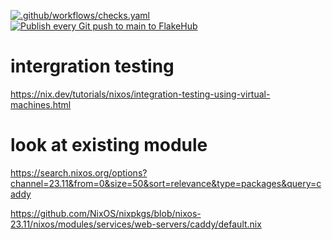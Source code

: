 
[![.github/workflows/checks.yaml](https://github.com/JeremiahSecrist/Nixos-testing-demo/actions/workflows/checks.yaml/badge.svg)](https://github.com/JeremiahSecrist/Nixos-testing-demo/actions/workflows/checks.yaml) [![Publish every Git push to main to FlakeHub](https://github.com/JeremiahSecrist/Nixos-testing-demo/actions/workflows/flakehub-publish-rolling.yml/badge.svg)](https://github.com/JeremiahSecrist/Nixos-testing-demo/actions/workflows/flakehub-publish-rolling.yml)

# intergration testing

https://nix.dev/tutorials/nixos/integration-testing-using-virtual-machines.html

# look at existing module
https://search.nixos.org/options?channel=23.11&from=0&size=50&sort=relevance&type=packages&query=caddy

https://github.com/NixOS/nixpkgs/blob/nixos-23.11/nixos/modules/services/web-servers/caddy/default.nix
